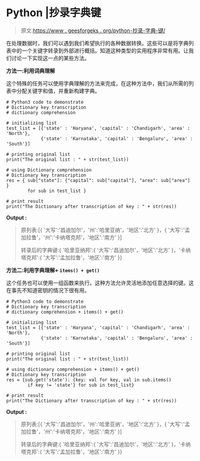 # Python |抄录字典键

> 原文:[https://www . geesforgeks . org/python-抄录-字典-键/](https://www.geeksforgeeks.org/python-transcribing-dictionary-key/)

在处理数据时，我们可以遇到我们希望执行的各种数据转换。这些可以是将字典列表中的一个关键字转录到外部进行概括。知道这种类型的实用程序非常有用。让我们讨论一下实现这一点的某些方法。

**方法一:利用词典理解**

这个特殊的任务可以使用字典理解的方法来完成，在这种方法中，我们从所需的列表中分配关键字和值，并重新构建字典。

```
# Python3 code to demonstrate
# Dictionary key transcription
# dictionary comprehension

# initializing list
test_list = [{'state' : 'Haryana', 'capital' : 'Chandigarh', 'area' : 'North'},
             {'state' : 'Karnataka', 'capital' : 'Bengaluru', 'area' : 'South'}]

# printing original list
print("The original list : " + str(test_list))

# using Dictionary comprehension
# Dictionary key transcription
res = { sub["state"]: {"capital": sub["capital"], "area": sub["area"] }
        for sub in test_list }

# print result
print("The Dictionary after transcription of key : " + str(res))
```

**Output :**

> 原列表:[{ '大写':'昌迪加尔'，'州':'哈里亚纳'，'地区':'北方' }，{ '大写':'孟加拉鲁'，'州':'卡纳塔克邦'，'地区':'南方' }]
> 
> 转录后的字典键:{ '哈里亚纳邦':{ '大写':'昌迪加尔'，'地区':'北方' }，'卡纳塔克邦':{ '大写':'孟加拉鲁'，'地区':'南方' }}

**方法二:利用字典理解+ `items() + get()`**

这个任务也可以使用一组函数来执行。这种方法允许灵活地添加任意选择的键。这在事先不知道密钥的情况下很有用。

```
# Python3 code to demonstrate
# Dictionary key transcription
# dictionary comprehension + items() + get()

# initializing list
test_list = [{'state' : 'Haryana', 'capital' : 'Chandigarh', 'area' : 'North'},
             {'state' : 'Karnataka', 'capital' : 'Bengaluru', 'area' : 'South'}]

# printing original list
print("The original list : " + str(test_list))

# using dictionary comprehension + items() + get()
# Dictionary key transcription
res = {sub.get('state'): {key: val for key, val in sub.items()
        if key != 'state'} for sub in test_list}

# print result
print("The Dictionary after transcription of key : " + str(res))
```

**Output :**

> 原列表:[{ '大写':'昌迪加尔'，'州':'哈里亚纳'，'地区':'北方' }，{ '大写':'孟加拉鲁'，'州':'卡纳塔克邦'，'地区':'南方' }]
> 
> 转录后的字典键:{ '哈里亚纳邦':{ '大写':'昌迪加尔'，'地区':'北方' }，'卡纳塔克邦':{ '大写':'孟加拉鲁'，'地区':'南方' }}